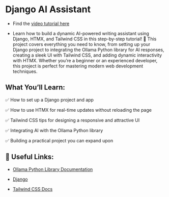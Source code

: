 # Django AI Assistant

- Find the [video tutorial here](https://youtu.be/iftnzL8FMpE)

- Learn how to build a dynamic AI-powered writing assistant using Django, HTMX, and Tailwind CSS in this step-by-step tutorial! 🚀 This project covers everything you need to know, from setting up your Django project to integrating the Ollama Python library for AI responses, creating a sleek UI with Tailwind CSS, and adding dynamic interactivity with HTMX. Whether you’re a beginner or an experienced developer, this project is perfect for mastering modern web development techniques.

## What You’ll Learn:

✅ How to set up a Django project and app

✅ How to use HTMX for real-time updates without reloading the page

✅ Tailwind CSS tips for designing a responsive and attractive UI

✅ Integrating AI with the Ollama Python library

✅ Building a practical project you can expand upon

## 🔗 Useful Links:
-	[Ollama Python Library Documentation](https://ollama.com)

- [Django](https://djangoproject.com)

- [Tailwind CSS Docs](https://tailwindcss.com)
